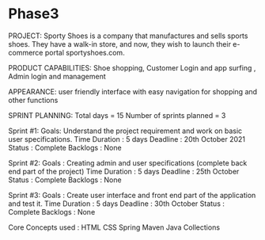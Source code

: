 # Phase3

PROJECT: Sporty Shoes is a company that manufactures and sells sports shoes. They have a walk-in store, and now, they wish to launch their e-commerce portal sportyshoes.com.

PRODUCT CAPABILITIES: Shoe shopping, Customer Login and app surfing , Admin login and management

APPEARANCE: user friendly interface with easy navigation for shopping and other functions


SPRINT PLANNING:
Total days  = 15
Number of sprints planned = 3

Sprint #1:
Goals: Understand the project requirement and work on basic user specifications.
Time Duration : 5 days
Deadline : 20th October 2021
Status : Complete
Backlogs : None

Sprint #2:
Goals : Creating admin and user specifications (complete back end part of the project)
Time Duration : 5 days
Deadline : 25th October
Status : Complete
Backlogs : None

Sprint #3:
Goals : Create user interface and front end part of the application and test it. 
Time Duration : 5 days
Deadline : 30th October
Status : Complete
Backlogs : None


Core Concepts used :
HTML
CSS
Spring
Maven
Java
Collections


